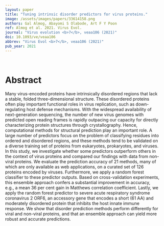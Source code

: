 ```yaml
---
layout: paper
title: "Tuning intrinsic disorder predictors for virus proteins."
image: /assets/images/papers/33614158.png
authors: Gal Almog, Abayomi S Olabode, Art F Y Poon
ref: Almog et al. 2021. Virus Evol.
journal: "Virus evolution <b>7</b>, veaa106 (2021)"
doi: 10.1093/ve/veaa106
abbrev: "Virus Evol <b>7</b>, veaa106 (2021)"
pub_year: 2021
---
```


<br />
<div data-badge-popover="right" data-badge-type="donut" data-pmid="33614158" data-hide-no-mentions="true" class="altmetric-embed"></div>

# Abstract

Many virus-encoded proteins have intrinsically disordered regions that lack a stable, folded three-dimensional structure. These disordered proteins often play important functional roles in virus replication, such as down-regulating host defense mechanisms. With the widespread availability of next-generation sequencing, the number of new virus genomes with predicted open reading frames is rapidly outpacing our capacity for directly characterizing protein structures through crystallography. Hence, computational methods for structural prediction play an important role. A large number of predictors focus on the problem of classifying residues into ordered and disordered regions, and these methods tend to be validated on a diverse training set of proteins from eukaryotes, prokaryotes, and viruses. In this study, we investigate whether some predictors outperform others in the context of virus proteins and compared our findings with data from non-viral proteins. We evaluate the prediction accuracy of 21 methods, many of which are only available as web applications, on a curated set of 126 proteins encoded by viruses. Furthermore, we apply a random forest classifier to these predictor outputs. Based on cross-validation experiments, this ensemble approach confers a substantial improvement in accuracy, e.g., a mean 36 per cent gain in Matthews correlation coefficient. Lastly, we apply the random forest predictor to severe acute respiratory syndrome coronavirus 2 ORF6, an accessory gene that encodes a short (61 AA) and moderately disordered protein that inhibits the host innate immune response. We show that disorder prediction methods perform differently for viral and non-viral proteins, and that an ensemble approach can yield more robust and accurate predictions.

